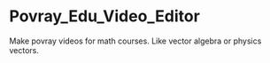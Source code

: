# Povray_Edu_Video_Editor
Make povray videos for math courses. Like vector algebra or physics vectors.

